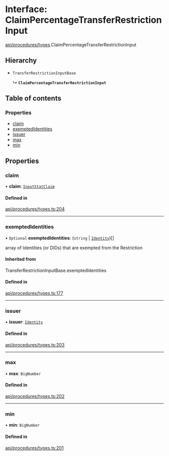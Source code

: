 # Interface: ClaimPercentageTransferRestrictionInput

[api/procedures/types](../wiki/api.procedures.types).ClaimPercentageTransferRestrictionInput

## Hierarchy

- `TransferRestrictionInputBase`

  ↳ **`ClaimPercentageTransferRestrictionInput`**

## Table of contents

### Properties

- [claim](../wiki/api.procedures.types.ClaimPercentageTransferRestrictionInput#claim)
- [exemptedIdentities](../wiki/api.procedures.types.ClaimPercentageTransferRestrictionInput#exemptedidentities)
- [issuer](../wiki/api.procedures.types.ClaimPercentageTransferRestrictionInput#issuer)
- [max](../wiki/api.procedures.types.ClaimPercentageTransferRestrictionInput#max)
- [min](../wiki/api.procedures.types.ClaimPercentageTransferRestrictionInput#min)

## Properties

### claim

• **claim**: [`InputStatClaim`](../wiki/types#inputstatclaim)

#### Defined in

[api/procedures/types.ts:204](https://github.com/PolymeshAssociation/polymesh-sdk/blob/3d14e829/src/api/procedures/types.ts#L204)

___

### exemptedIdentities

• `Optional` **exemptedIdentities**: (`string` \| [`Identity`](../wiki/api.entities.Identity.Identity))[]

array of Identities (or DIDs) that are exempted from the Restriction

#### Inherited from

TransferRestrictionInputBase.exemptedIdentities

#### Defined in

[api/procedures/types.ts:177](https://github.com/PolymeshAssociation/polymesh-sdk/blob/3d14e829/src/api/procedures/types.ts#L177)

___

### issuer

• **issuer**: [`Identity`](../wiki/api.entities.Identity.Identity)

#### Defined in

[api/procedures/types.ts:203](https://github.com/PolymeshAssociation/polymesh-sdk/blob/3d14e829/src/api/procedures/types.ts#L203)

___

### max

• **max**: `BigNumber`

#### Defined in

[api/procedures/types.ts:202](https://github.com/PolymeshAssociation/polymesh-sdk/blob/3d14e829/src/api/procedures/types.ts#L202)

___

### min

• **min**: `BigNumber`

#### Defined in

[api/procedures/types.ts:201](https://github.com/PolymeshAssociation/polymesh-sdk/blob/3d14e829/src/api/procedures/types.ts#L201)
